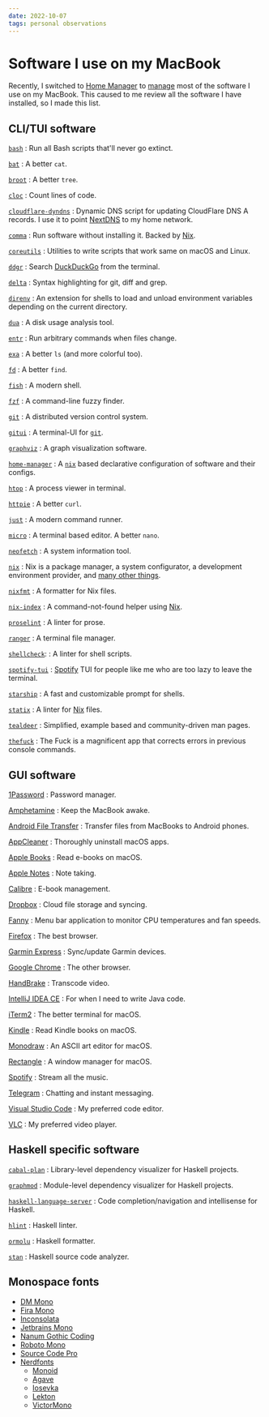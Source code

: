 ```yaml
---
date: 2022-10-07
tags: personal observations
---
```


# Software I use on my MacBook

Recently, I switched to [Home Manager][`home-manager`] to [manage](https://github.com/abhin4v/nix-managed-macbook)
most of the software I use on my MacBook. This caused to me review all the software I have installed,
so I made this list.

## CLI/TUI software

[`bash`](https://www.gnu.org/software/bash/)
: Run all Bash scripts that'll never go extinct.

[`bat`](https://github.com/sharkdp/bat)
: A better `cat`.

[`broot`](https://dystroy.org/broot/)
: A better `tree`.

[`cloc`](https://github.com/AlDanial/cloc)
: Count lines of code.

[`cloudflare-dyndns`](https://github.com/kissgyorgy/cloudflare-dyndns)
: Dynamic DNS script for updating CloudFlare DNS A records. I use it to point [NextDNS] to my home
network.

[`comma`](https://github.com/Shopify/comma)
: Run software without installing it. Backed by [Nix][`nix`].

[`coreutils`](https://www.gnu.org/software/coreutils/)
: Utilities to write scripts that work same on macOS and Linux.

[`ddgr`](https://github.com/jarun/ddgr)
: Search [DuckDuckGo](https://duckduckgo.com/) from the terminal.

[`delta`](https://github.com/dandavison/delta)
: Syntax highlighting for git, diff and grep.

[`direnv`](https://direnv.net)
: An extension for shells to load and unload environment variables depending on the current directory.

[`dua`](https://github.com/Byron/dua-cli)
: A disk usage analysis tool.

[`entr`](http://eradman.com/entrproject/)
: Run arbitrary commands when files change.

[`exa`](https://the.exa.website)
: A better `ls` (and more colorful too).

[`fd`](https://github.com/sharkdp/fd)
: A better `find`.

[`fish`](https://fishshell.com)
: A modern shell.

[`fzf`](https://github.com/junegunn/fzf)
: A command-line fuzzy finder.

[`git`]
: A distributed version control system.

[`gitui`](https://github.com/Extrawurst/gitui)
: A terminal-UI for [`git`].

[`graphviz`](https://graphviz.org)
: A graph visualization software.

[`home-manager`]
: A [`nix`] based declarative configuration of software and their configs.

[`htop`](https://htop.dev)
: A process viewer in terminal.

[`httpie`](https://httpie.io)
: A better `curl`.

[`just`](https://just.systems)
: A modern command runner.

[`micro`](https://micro-editor.github.io)
: A terminal based editor. A better `nano`.

[`neofetch`](https://github.com/dylanaraps/neofetch)
: A system information tool.

[`nix`](https://nixos.org)
: Nix is a package manager, a system configurator, a development environment provider, and [many other things](https://web.archive.org/web/3/https://www.haskellforall.com/2022/08/stop-calling-everything-nix.html).

[`nixfmt`](https://github.com/serokell/nixfmt)
: A formatter for Nix files.

[`nix-index`](https://github.com/bennofs/nix-index)
: A command-not-found helper using [Nix][`nix`].

[`proselint`](http://proselint.com)
: A linter for prose.

[`ranger`](https://ranger.github.io)
: A terminal file manager.

[`shellcheck`](https://www.shellcheck.net):
: A linter for shell scripts.

[`spotify-tui`](https://github.com/Rigellute/spotify-tui)
: [Spotify] TUI for people like me who are too lazy to leave the terminal.

[`starship`](https://starship.rs)
: A fast and customizable prompt for shells.

[`statix`](https://git.peppe.rs/languages/statix/about/)
: A linter for [Nix][`nix`] files.

[`tealdeer`](https://dbrgn.github.io/tealdeer/)
: Simplified, example based and community-driven man pages.

[`thefuck`](https://github.com/nvbn/thefuck)
: The Fuck is a magnificent app that corrects errors in previous console commands.

## GUI software

[1Password](https://1password.com)
: Password manager.

[Amphetamine](https://apps.apple.com/app/amphetamine/id937984704?mt=12)
: Keep the MacBook awake.

[Android File Transfer](https://www.android.com/filetransfer/)
: Transfer files from MacBooks to Android phones.

[AppCleaner](https://freemacsoft.net/appcleaner/)
: Thoroughly uninstall macOS apps.

[Apple Books](https://www.apple.com/apple-books/)
: Read e-books on macOS.

[Apple Notes](https://apps.apple.com/us/app/notes/id1110145109)
: Note taking.

[Calibre](https://calibre-ebook.com)
: E-book management.

[Dropbox](http://dropbox.com)
: Cloud file storage and syncing.

[Fanny](https://fannywidget.com)
: Menu bar application to monitor CPU temperatures and fan speeds.

[Firefox](https://firefox.com)
: The best browser.

[Garmin Express](https://www.garmin.com/en-US/software/express/)
: Sync/update Garmin devices.

[Google Chrome](https://www.google.com/chrome/)
: The other browser.

[HandBrake](https://handbrake.fr)
: Transcode video.

[IntelliJ IDEA CE](https://www.jetbrains.com/idea/)
: For when I need to write Java code.

[iTerm2](https://iterm2.com)
: The better terminal for macOS.

[Kindle](https://apps.apple.com/us/app/kindle/id405399194?mt=12)
: Read Kindle books on macOS.

[Monodraw](https://monodraw.helftone.com)
: An ASCII art editor for macOS.

[Rectangle](https://rectangleapp.com)
: A window manager for macOS.

[Spotify]
: Stream all the music.

[Telegram](https://desktop.telegram.org/)
: Chatting and instant messaging.

[Visual Studio Code](https://code.visualstudio.com/)
: My preferred code editor.

[VLC](https://www.videolan.org/)
: My preferred video player.

## Haskell specific software

[`cabal-plan`](https://github.com/haskell-hvr/cabal-plan)
: Library-level dependency visualizer for Haskell projects.

[`graphmod`](https://github.com/yav/graphmod)
: Module-level dependency visualizer for Haskell projects.

[`haskell-language-server`](https://github.com/haskell/haskell-language-server)
: Code completion/navigation and intellisense for Haskell.

[`hlint`](https://github.com/ndmitchell/hlint)
: Haskell linter.

[`ormolu`](https://github.com/tweag/ormolu)
: Haskell formatter.

[`stan`](https://kowainik.github.io/projects/stan)
: Haskell source code analyzer.

## Monospace fonts

- [DM Mono](https://fonts.google.com/specimen/DM+Mono)
- [Fira Mono](https://fonts.google.com/specimen/Fira+Mono)
- [Inconsolata](https://fonts.google.com/specimen/Inconsolata)
- [Jetbrains Mono](https://fonts.google.com/specimen/JetBrains+Mono)
- [Nanum Gothic Coding](https://fonts.google.com/specimen/Nanum+Gothic+Coding)
- [Roboto Mono](https://fonts.google.com/specimen/Roboto+Mono)
- [Source Code Pro](https://fonts.google.com/specimen/Source+Code+Pro)
- [Nerdfonts](https://www.nerdfonts.com/)
  - [Monoid](https://www.programmingfonts.org/#monoid)
  - [Agave](https://www.programmingfonts.org/#agave)
  - [Iosevka](https://www.programmingfonts.org/#iosevka)
  - [Lekton](https://www.programmingfonts.org/#lekton)
  - [VictorMono](https://www.programmingfonts.org/#victor-mono)

[`home-manager`]: https://github.com/nix-community/home-manager/
[`nix`]: https://nixos.org
[`git`]: https://git-scm.com
[NextDNS]: https://nextdns.io/?from=7ax2p5e9
[Spotify]: https://spotify.com
